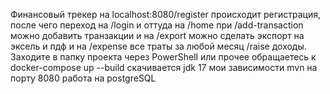 Финансовый трекер на localhost:8080/register происходит регистрация, после чего
переход на /login и оттуда на /home при /add-transaction можно добавить транзакции
и на /export можно сделать экспорт на эксель и пдф и на /expense все траты за любой месяц
/raise доходы. Заходите в папку проекта через PowerShell или прочее обращаетесь к docker-compose up --build
скачивается jdk 17 мои зависимости mvn на порту 8080 работа на postgreSQL
